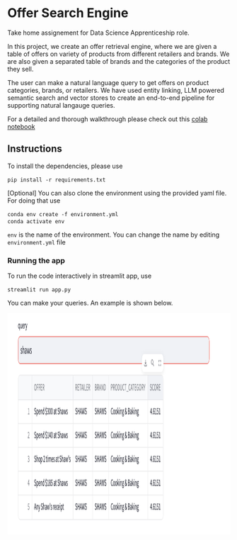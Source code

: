 # Offer Search Engine
Take home assignement for Data Science Apprenticeship role.

In this project, we create an offer retrieval engine, where we are given a table of offers on variety of products from different retailers and brands. We are also given a separated table of brands and the categories of the product they sell. 

The user can make a natural language query to get offers on product categories, brands, or retailers. We have used entity linking, LLM powered semantic search and vector stores to create an end-to-end pipeline for supporting natural langauge queries. 

For a detailed and thorough walkthrough please check out this [colab notebook](https://colab.research.google.com/drive/1mPlrVPMt0RpHWzDGojipjX4D5ov0Y9rN?usp=sharing) 

## Instructions

To install the dependencies, please use

```
pip install -r requirements.txt
```

[Optional] You can also clone the environment using the provided yaml file. For doing that use

```
conda env create -f environment.yml
conda activate env
```

`env` is the name of the environment. You can change the name by editing `environment.yml` file

### Running the app

To run the code interactively in streamlit app, use

```
streamlit run app.py
```

You can make your queries. An example is shown below. 

<p float="left">
  <img src="https://github.com/gargsid/Offer-Search-Engine/blob/main/assets/app_screenshot.png" width="1200" height="500" />
</p> 
